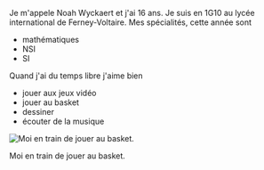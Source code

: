 <!DOCTYPE html>
<html>
    <head>
        <meta charset="utf-8">
    </head>
    <body>
        <title> Ma page personnelle </title>
        <p>Je m'appele Noah Wyckaert et j'ai 16 ans. Je suis en 1G10 au lycée international de Ferney-Voltaire. Mes spécialités, cette année sont</p>
        <ul>
        <li>mathématiques</li>
        <li>NSI</li>
        <li>SI</li>
        </ul>
        <p>Quand j'ai du temps libre j'aime bien</p>
        <ul>
            <li>jouer aux jeux vidéo</li>
            <li>jouer au basket</li>
            <li>dessiner</li>
            <li>écouter de la musique</li>
        </ul>
        <img src="https://i.makeagif.com/media/10-30-2020/9QxmxI.gif" alt="Moi en train de jouer au basket.">
        <p>Moi en train de jouer au basket.</p>
    </body>
</html>
